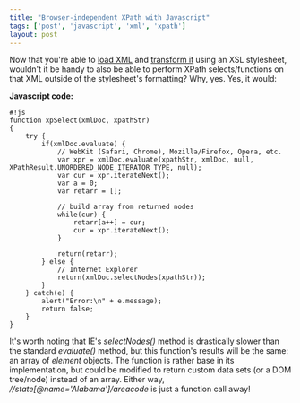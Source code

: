 ```yaml
---
title: "Browser-independent XPath with Javascript"
tags: ['post', 'javascript', 'xml', 'xpath']
layout: post
---
```


Now that you're able to [load
XML](http://roadha.us/2008/09/browser-independent-xml-load-with-javascript/)
and [transform
it](http://roadha.us/2008/09/browser-independent-xslt-with-javascript/)
using an XSL stylesheet, wouldn't it be handy to also be able to perform
XPath selects/functions on that XML outside of the stylesheet's
formatting? Why, yes. Yes, it would:<!--more-->

**Javascript code:**

    #!js
    function xpSelect(xmlDoc, xpathStr)  
    {  
        try {  
            if(xmlDoc.evaluate) {  
                // WebKit (Safari, Chrome), Mozilla/Firefox, Opera, etc.  
                var xpr = xmlDoc.evaluate(xpathStr, xmlDoc, null, XPathResult.UNORDERED_NODE_ITERATOR_TYPE, null);  
                var cur = xpr.iterateNext();  
                var a = 0;  
                var retarr = [];

                // build array from returned nodes  
                while(cur) {  
                    retarr[a++] = cur;  
                    cur = xpr.iterateNext();  
                }

                return(retarr);  
            } else {  
                // Internet Explorer  
                return(xmlDoc.selectNodes(xpathStr));  
            }  
        } catch(e) {  
            alert("Error:\n" + e.message);  
            return false;  
        }  
    }

It's worth noting that IE's *selectNodes()* method is drastically slower
than the standard *evaluate()* method, but this function's results will
be the same: an array of *element* objects. The function is rather base
in its implementation, but could be modified to return custom data sets
(or a DOM tree/node) instead of an array. Either way,
*//state[@name='Alabama']/areacode* is just a function call away!
